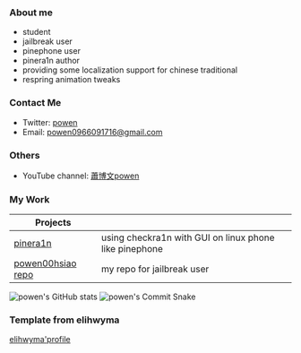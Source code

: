
### About me 
- student
- jailbreak user
- pinephone user
- pinera1n author
- providing some localization support for chinese traditional
- respring animation tweaks


### Contact Me
* Twitter: [powen](https://twitter.com/powen00hsiao)
* Email: powen0966091716@gmail.com

### Others  
* YouTube channel: [蕭博文powen](https://youtube.com/channel/UC10pdtvFTDo60X-aXvbNy7w)

### My Work
| Projects                                                  |                                                                                |
|-----------------------------------------------------------|--------------------------------------------------------------------------------|
| [pinera1n](https://github.com/powenn/pinera1n) | using checkra1n with GUI on linux phone like pinephone                                              |
| [powen00hsiao repo](https://powenn.github.io/powen00hsiao/)          | my repo for jailbreak user |                                   |

![powen's GitHub stats](https://github-readme-stats.vercel.app/api?username=powenn&show_icons=true&theme=tokyonight&count_private=true)
![powen's Commit Snake](https://github.com/powenn/powenn/blob/output/github-contribution-grid-snake.gif)

### Template from elihwyma
[elihwyma'profile](https://github.com/elihwyma/elihwyma)

